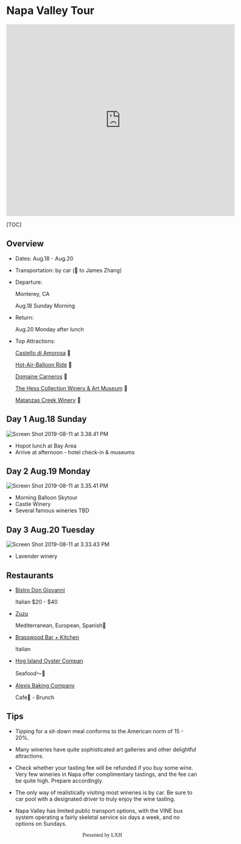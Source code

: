 # Napa Valley Tour

<div class="mapouter"><div class="gmap_canvas"><iframe width="600" height="504" id="gmap_canvas" src="https://maps.google.com/maps?q=Napa%20Valley&t=&z=11&ie=UTF8&iwloc=&output=embed" frameborder="0" scrolling="no" marginheight="0" marginwidth="0"></iframe><a href="https://www.embedgooglemap.org"></a></div><style>.mapouter{position:relative;text-align:right;height:504px;width:600px;}.gmap_canvas {overflow:hidden;background:none!important;height:504px;width:600px;}</style></div>


[TOC]



## Overview

* Dates:  Aug.18 - Aug.20

* Transportation: by car (👏 to James Zhang)

* Departure:

  Monterey, CA

  Aug.18 Sunday Morning 

* Return:

  Aug.20 Monday after lunch  

* Top Attractions:

  [Castello di Amorosa](https://www.tripadvisor.com/Attraction_Review-g32143-d645572-Reviews-Castello_di_Amorosa-Calistoga_Napa_Valley_California.html) 🏯

  [Hot-Air-Balloon Ride](https://www.tripadvisor.com/Attraction_Review-g32766-d576413-Reviews-Napa_Valley_Balloons_Inc-Napa_Napa_Valley_California.html) 🎈 

  [Domaine Carneros](https://www.tripadvisor.com/Attraction_Review-g32766-d144811-Reviews-Domaine_Carneros-Napa_Napa_Valley_California.html) 🌳

  [The Hess Collection Winery & Art Museum](https://www.tripadvisor.com/Attraction_Review-g32766-d144103-Reviews-The_Hess_Collection_Winery_Art_Museum-Napa_Napa_Valley_California.html) 🎨

  [Matanzas Creek Winery](https://www.tripadvisor.com/Attraction_Review-g33055-d116654-Reviews-Matanzas_Creek_Winery-Santa_Rosa_Sonoma_County_California.html) 🍇



## Day 1 Aug.18 Sunday

![Screen Shot 2019-08-11 at 3.38.41 PM](museum.png)

* Hopot lunch at Bay Area   
* Arrive at afternoon - hotel check-in & museums 



## Day 2 Aug.19 Monday

![Screen Shot 2019-08-11 at 3.35.41 PM](castle.png)

* Morning Balloon Skytour
* Castle Winery
* Several famous wineries TBD

## Day 3 Aug.20 Tuesday

![Screen Shot 2019-08-11 at 3.33.43 PM](lavender.png)

* Lavender winery 

## Restaurants

* [Bistro Don Giovanni](https://www.tripadvisor.com/Restaurant_Review-g32766-d346535-Reviews-Bistro_Don_Giovanni-Napa_Napa_Valley_California.html) 

  Italian \$20 - $40

* [Zuzu](https://www.tripadvisor.com/Restaurant_Review-g32766-d446623-Reviews-Zuzu-Napa_Napa_Valley_California.html)

  Mediterranean, European, Spanish🥘 

* [Brasswood Bar + Kitchen](https://www.tripadvisor.com/Restaurant_Review-g33000-d9880362-Reviews-Brasswood_Bar_Kitchen-St_Helena_Napa_Valley_California.html)

  Italian 

* [Hog Island Oyster Compan](https://www.tripadvisor.com/Restaurant_Review-g32766-d1224265-Reviews-Hog_Island_Oyster_Company-Napa_Napa_Valley_California.html)

  Seafood～🦞

* [Alexis Baking Company](https://www.tripadvisor.com/Restaurant_Review-g32766-d511030-Reviews-Alexis_Baking_Company-Napa_Napa_Valley_California.html)

  Cafe🍞 - Brunch 

## Tips

* Tipping for a sit-down meal conforms to the American norm of 15 - 20%.

* Many wineries have quite sophisticated art galleries and other delightful attractions.
* Check whether your tasting fee will be refunded if you buy some wine.
  Very few wineries in Napa offer complimentary tastings, and the fee can be quite high. Prepare accordingly.
* The only way of realistically visiting most wineries is by car. Be sure to car pool with a designated driver to truly enjoy the wine tasting.
* Napa Valley has limited public transport options, with the VINE bus system operating a fairly skeletal service six days a week, and no options on Sundays.





<center style="font-family: fantasy;"> Presented by LXH </center>